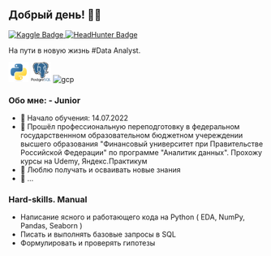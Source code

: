 ## Добрый день! 🙌🏻

<div id="badges">
  <a href="https://www.kaggle.com/mori22">
    <img src="https://img.shields.io/badge/Kaggle-blue?style=for-the-badge&logo=&logoColor=white" alt="Kaggle Badge"/>
  </a>
  <a href="https://hh.ru/resume/79006687ff09d8f58c0039ed1f516c74314f49">
    <img src="https://img.shields.io/badge/HeadHunter-red?style=for-the-badge&logo=&logoColor=white" alt="HeadHunter Badge"/>
  </a>
</div>

На пути в новую жизнь #Data Analyst. 

<img src="https://raw.githubusercontent.com/devicons/devicon/master/icons/python/python-original.svg" alt="питон" width="40" height="40" style="max-width: 100%;">   <img src="https://raw.githubusercontent.com/devicons/devicon/master/icons/postgresql/postgresql-original-wordmark.svg" alt="postgresql" width="40" height="40" style="max-width: 100%;"> <img src="https://www.vectorlogo.zone/logos/google_cloud/google_cloud-icon.svg" alt="gcp" width="40" height="40" style="max-width: 100%;">


### Обо мне: - Junior
* 🌄 Начало обучения: 14.07.2022
* 🌅 Прошёл профессиональную переподготовку в федеральном государственнном образовательном бюджетном учереждении высшего образования 
"Финансовый университет при Правительстве Российской Федерации" по программе "Аналитик данных". Прохожу курсы на Udemy, Яндекс.Практикум
* 🌆 Люблю получать и осваивать новые знания
* 🌇 ...

### Hard-skills. Manual
- Написание ясного и работающего кода на Python ( EDA, NumPy, Pandas, Seaborn )
- Писать и выполнять базовые запросы в SQL
- Формулировать и проверять гипотезы


<img src="https://komarev.com/ghpvc/?username=o2me-github-username&style=flat-square&color=blue" alt=""/>
